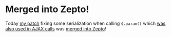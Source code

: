 # Merged into Zepto!

Today [my patch](https://github.com/forbesmyester/zepto/commit/15dcdf9f2e4d987e61b1bcc86cb3087ebbb7057c) fixing some serialization when calling `$.param()` which [was also used in AJAX calls](https://github.com/madrobby/zepto/issues/850) was [merged into Zepto](https://github.com/madrobby/zepto/commit/03dca28e143e7c2bdcc6a374a18f42077e30f3ee)!

